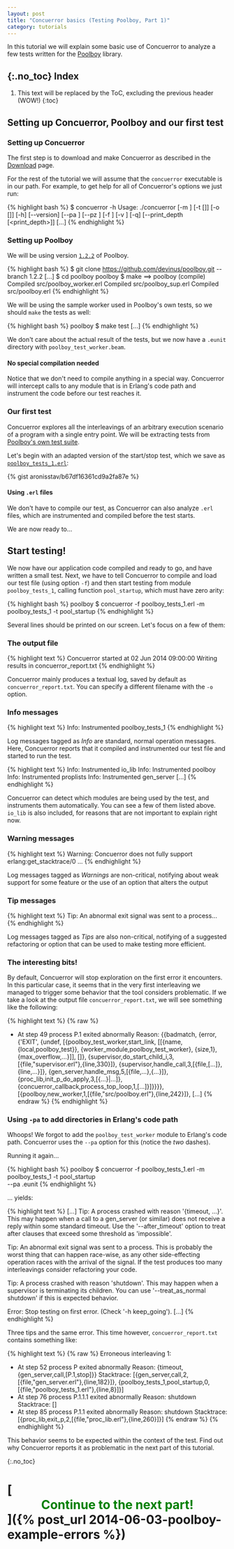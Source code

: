 ```yaml
---
layout: post
title: "Concuerror basics (Testing Poolboy, Part 1)"
category: tutorials
---
```


In this tutorial we will explain some basic use of Concuerror
to analyze a few tests written for the
[Poolboy](https://github.com/devinus/poolboy) library.

{:.no_toc}
Index
-----
1. This text will be replaced by the ToC, excluding the previous header (WOW!)
{:toc}

Setting up Concuerror, Poolboy and our first test
-------------------------------------------------

### Setting up Concuerror

The first step is to download and make Concuerror as described in the [Download](/download) page.

For the rest of the tutorial we will assume that the `concuerror` executable
is in our path. For example, to get help for all of Concuerror's options we just
run:

{% highlight bash %}
$ concuerror -h
Usage: ./concuerror [-m <module>] [-t [<test>]] [-o [<output>]] [-h]
                    [--version] [--pa <pa>] [--pz <pz>] [-f <file>]
                    [-v <verbosity>] [-q] [--print_depth [<print_depth>]]
[...]
{% endhighlight %}

### Setting up Poolboy

We will be using version
[`1.2.2`](https://github.com/devinus/poolboy/releases/tag/1.2.2) of Poolboy.

{% highlight bash %}
$ git clone https://github.com/devinus/poolboy.git --branch 1.2.2
[...]
$ cd poolboy
poolboy $ make
==> poolboy (compile)
Compiled src/poolboy_worker.erl
Compiled src/poolboy_sup.erl
Compiled src/poolboy.erl
{% endhighlight %}

We will be using the sample worker used in Poolboy's own tests, so we should
`make` the tests as well:

{% highlight bash %}
poolboy $ make test
[...]
{% endhighlight %}

We don't care about the actual result of the tests, but we now have a
`.eunit` directory with `poolboy_test_worker.beam`.

#### No special compilation needed

Notice that we don't need to compile anything in a special way. Concuerror will
intercept calls to any module that is in Erlang's code path and instrument the
code before our test reaches it.

### Our first test

Concuerror explores all the interleavings of an arbitrary execution scenario of
a program with a single entry point. We will be extracting tests from [Poolboy's
own test
suite](https://github.com/devinus/poolboy/blob/1.2.2/test/poolboy_tests.erl).

Let's begin with an adapted version of the start/stop test, which we save as
[`poolboy_tests_1.erl`](https://gist.github.com/aronisstav/b67df16361cd9a2fa87e#file-poolboy_tests_1-erl):

{% gist aronisstav/b67df16361cd9a2fa87e %}

#### Using `.erl` files

We don't have to compile our test, as Concuerror can also analyze `.erl` files,
which are instrumented and compiled before the test starts.

We are now ready to...

Start testing!
--------------

We now have our application code compiled and ready to go, and have written a
small test. Next, we have to tell Concuerror to compile and load our test file
(using option `-f`) and then start testing from module
`poolboy_tests_1`, calling function `pool_startup`, which must have zero
arity:

{% highlight bash %}
poolboy $ concuerror -f poolboy_tests_1.erl -m poolboy_tests_1 -t pool_startup
{% endhighlight %}

Several lines should be printed on our screen. Let's focus on a few of them:

### The output file

{% highlight text %}
Concuerror started at 02 Jun 2014 09:00:00
Writing results in concuerror_report.txt
{% endhighlight %}

Concuerror mainly produces a textual log, saved by default as
`concuerror_report.txt`.  You can specify a different filename with the `-o`
option.

### Info messages

{% highlight text %}
Info: Instrumented poolboy_tests_1
{% endhighlight %}

Log messages tagged as *Info* are standard, normal operation messages.
Here, Concuerror reports that it compiled and instrumented our test file and
started to run the test.

{% highlight text %}
Info: Instrumented io_lib
Info: Instrumented poolboy
Info: Instrumented proplists
Info: Instrumented gen_server
[...]
{% endhighlight %}

Concuerror can detect which modules are being used by the test, and instruments
them automatically. You can see a few of them listed above. `io_lib` is also
included, for reasons that are not important to explain right now.

### Warning messages

{% highlight text %}
Warning: Concuerror does not fully support erlang:get_stacktrace/0 ...
{% endhighlight %}

Log messages tagged as *Warnings* are non-critical, notifying about weak
support for some feature or the use of an option that alters the output

### Tip messages

{% highlight text %}
Tip: An abnormal exit signal was sent to a process...
{% endhighlight %}

Log messages tagged as *Tips* are also non-critical, notifying of a
suggested refactoring or option that can be used to make testing more efficient.

### The interesting bits!

By default, Concuerror will stop exploration on the first error it encounters.
In this particular case, it seems that in the very first interleaving we managed
to trigger some behavior that the tool considers problematic.  If we take a look
at the output file `concuerror_report.txt`, we will see something like the
following:

{% highlight text %}
{% raw %}
* At step 49 process P.1 exited abnormally
    Reason:
      {{badmatch,
           {error,
               {'EXIT',
                   {undef,
                       [{poolboy_test_worker,start_link,
                            [[{name,{local,poolboy_test}},
                              {worker_module,poolboy_test_worker},
                              {size,1},
                              {max_overflow,...}]],
                            []},
                        {supervisor,do_start_child_i,3,
                            [{file,"supervisor.erl"},{line,330}]},
                        {supervisor,handle_call,3,[{file,[...]},{line,...}]},
                        {gen_server,handle_msg,5,[{file,...},{...}]},
                        {proc_lib,init_p_do_apply,3,[{...}|...]},
                        {concuerror_callback,process_top_loop,1,[...]}]}}}},
       [{poolboy,new_worker,1,[{file,"src/poolboy.erl"},{line,242}]},
[...]
{% endraw %}
{% endhighlight %}

### Using `-pa` to add directories in Erlang's code path

Whoops! We forgot to add the `poolboy_test_worker` module to Erlang's code
path. Concuerror uses the `--pa` option for this (notice the *two* dashes).

Running it again...

{% highlight bash %}
poolboy $ concuerror -f poolboy_tests_1.erl -m poolboy_tests_1 -t pool_startup \
 --pa .eunit
{% endhighlight %}

... yields:

{% highlight text %}
[...]
Tip: A process crashed with reason '{timeout, ...}'. This may happen when a call
  to a gen_server (or similar) does not receive a reply within some standard
  timeout. Use the '--after_timeout' option to treat after clauses that exceed some
  threshold as 'impossible'.  

Tip: An abnormal exit signal was sent to a process. This is probably the worst
  thing that can happen race-wise, as any other side-effecting operation races
  with the arrival of the signal. If the test produces too many interleavings
  consider refactoring your code.

Tip: A process crashed with reason 'shutdown'. This may happen when a supervisor
  is terminating its children. You can use '--treat_as_normal shutdown' if this is
  expected behavior.

Error: Stop testing on first error. (Check '-h keep_going').
[...]
{% endhighlight %}

Three tips and the same error. This time however, `concuerror_report.txt`
contains something like:

{% highlight text %}
{% raw %}
Erroneous interleaving 1:
* At step 52 process P exited abnormally
    Reason:
      {timeout,{gen_server,call,[P.1,stop]}}
    Stacktrace:
      [{gen_server,call,2,[{file,"gen_server.erl"},{line,182}]},
       {poolboy_tests_1,pool_startup,0,
                        [{file,"poolboy_tests_1.erl"},{line,8}]}]
* At step 76 process P.1.1.1 exited abnormally
    Reason:
      shutdown
    Stacktrace:
      []
* At step 85 process P.1.1 exited abnormally
    Reason:
      shutdown
    Stacktrace:
      [{proc_lib,exit_p,2,[{file,"proc_lib.erl"},{line,260}]}]
{% endraw %}
{% endhighlight %}

This behavior seems to be expected within the context of the test. Find out why
Concuerror reports it as problematic in the next part of this tutorial.

{:.no_toc}
# [<center><font color='green'>Continue to the next part!</font></center>]({% post_url 2014-06-03-poolboy-example-errors %})
